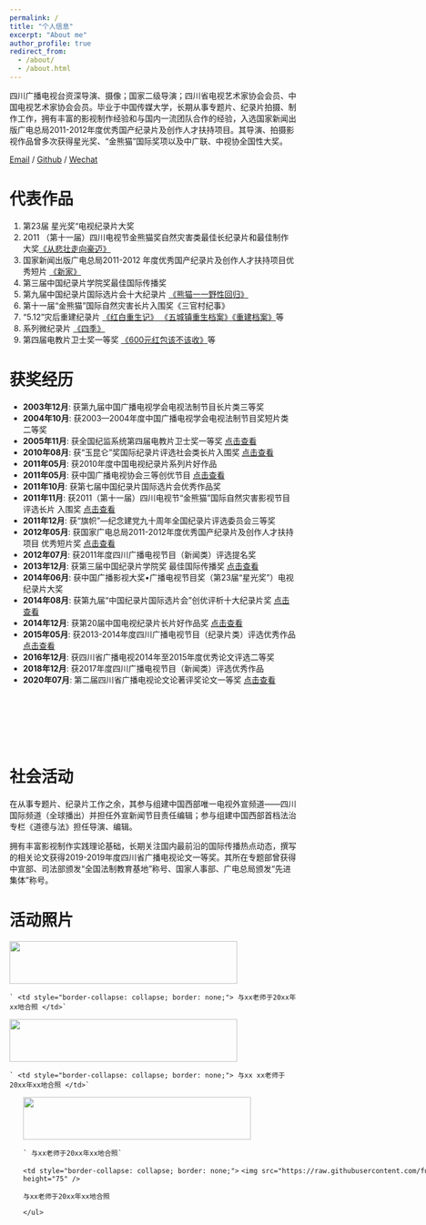 ```yaml
---
permalink: /
title: "个人信息"
excerpt: "About me"
author_profile: true
redirect_from: 
  - /about/
  - /about.html
---
```

四川广播电视台资深导演、摄像；国家二级导演；四川省电视艺术家协会会员、中国电视艺术家协会会员。毕业于中国传媒大学，长期从事专题片、纪录片拍摄、制作工作，拥有丰富的影视制作经验和与国内一流团队合作的经验，入选国家新闻出版广电总局2011-2012年度优秀国产纪录片及创作人才扶持项目。其导演、拍摄影视作品曾多次获得星光奖、“金熊猫”国际奖项以及中广联、中视协全国性大奖。

[Email](495473705@qq.com "495473705@qq.com") / [Github](https://github.com/fujunSC) / [Wechat](../images/fujun_wechat.jpg) 

# 代表作品

1. 第23届 星光奖“电视纪录片大奖
2. 2011 （第十一届）四川电视节金熊猫奖自然灾害类最佳长纪录片和最佳制作大奖[《从悲壮走向豪迈》](http://jishi.cntv.cn/2015/05/04/VIDA1430726911074782.shtml "央视纪实")
3. 国家新闻出版广电总局2011-2012 年度优秀国产纪录片及创作人才扶持项目优秀短片 [《新家》](https://www.ctg.com.cn/sxjt/xwzx55/spzq/xxzs/1416847/index.html "微电影《新家》")
4. 第三届中国纪录片学院奖最佳国际传播奖
5. 第九届中国纪录片国际选片会十大纪录片 [《熊猫一一野性回归》](http://www.docuchina.cn/2013/11/27/VIDA1385540310443738.shtml "中国纪录片网")
6. 第十一届“金熊猫”国际自然灾害长片入围奖《三官村纪事》
7. “5.12”灾后重建纪录片 [《红白重生记》 《五城镇重生档案》《重建档案》](https://www.iqiyi.com/adv/w_19s39f14a1.html)等
8. 系列微纪录片 [《四季》](https://www.iqiyi.com/v_19rr4eiywo.html)
9. 第四届电教片卫士奖一等奖 [《600元红包该不该收》](../images/fujun_01.jpg)等

获奖经历
========

<ul style="width: auto; height: 600px; overflow: auto">

<li> <b>2003年12月</b>: 获第九届中国广播电视学会电视法制节目长片类三等奖</li>
<li> <b>2004年10月</b>: 获2003—2004年度中国广播电视学会电视法制节目奖短片类二等奖 </li>
<li> <b>2005年11月</b>: 获全国纪监系统第四届电教片卫士奖一等奖 <a href="../images/fujun_01.jpg">
      点击查看
    </a></li>
<li> <b>2010年08月</b>: 获“玉昆仑”奖国际纪录片评选社会类长片入围奖 <a href="../images/fujun_09.jpg">
      点击查看
    </a></li>
<li> <b>2011年05月</b>: 获2010年度中国电视纪录片系列片好作品</li>
<li> <b>2011年05月</b>: 获中国广播电视协会三等创优节目 <a href="../images/fujun_10.jpg">
      点击查看
    </a></li>
<li> <b>2011年10月</b>: 获第七届中国纪录片国际选片会优秀作品奖 </li>
<li> <b>2011年11月</b>: 获2011（第十一届）四川电视节“金熊猫”国际自然灾害影视节目评选长片 入围奖 <a href="../images/fujun_06.jpg">
      点击查看
    </a></li>
<li> <b>2011年12月</b>: 获“旗帜”—纪念建党九十周年全国纪录片评选委员会三等奖 </li>
<li> <b>2012年05月</b>: 获国家广电总局2011-2012年度优秀国产纪录片及创作人才扶持项目 优秀短片奖 <a href="../images/fujun_02.jpg">
      点击查看
    </a></li>
<li> <b>2012年07月</b>: 获2011年度四川广播电视节目（新闻类）评选提名奖</li>
<li> <b>2013年12月</b>: 获第三届中国纪录片学院奖 最佳国际传播奖 <a href="../images/fujun_04.jpg">
      点击查看
    </a></li>
<li> <b>2014年06月</b>: 获中国广播影视大奖•广播电视节目奖（第23届“星光奖”）电视纪录片大奖 </li>
<li> <b>2014年08月</b>: 获第九届“中国纪录片国际选片会”创优评析十大纪录片奖 <a href="../images/fujun_03.jpg">
      点击查看
    </a></li>
<li> <b>2014年12月</b>: 获第20届中国电视纪录片长片好作品奖 <a href="../images/fujun_07.jpg">
      点击查看
    </a></li>
<li> <b>2015年05月</b>: 获2013-2014年度四川广播电视节目（纪录片类）评选优秀作品 <a href="../images/fujun_08.jpg">
      点击查看
    </a></li>
<li> <b>2016年12月</b>: 获四川省广播电视2014年至2015年度优秀论文评选二等奖</li>
<li> <b>2018年12月</b>: 获2017年度四川广播电视节目（新闻类）评选优秀作品 </li>
<li> <b>2020年07月</b>: 第二届四川省广播电视论文论著评奖论文一等奖 <a href="../images/fujun_05.jpg">
      点击查看
    </a></li>

</ul>

社会活动
========

在从事专题片、纪录片工作之余，其参与组建中国西部唯一电视外宣频道——四川国际频道（全球播出）并担任外宣新闻节目责任编辑；参与组建中国西部首档法治专栏《道德与法》担任导演、编辑。

拥有丰富影视制作实践理论基础，长期关注国内最前沿的国际传播热点动态，撰写的相关论文获得2019-2019年度四川省广播电视论文一等奖。其所在专题部曾获得中宣部、司法部颁发“全国法制教育基地”称号、国家人事部、广电总局颁发“先进集体”称号。

# 活动照片

<tr style="border-collapse: separate; border-spacing:30em;">
  <td style="border-collapse: collapse; border: none;">
    <img src="https://raw.githubusercontent.com/fujunSC/fujunsc.github.io/master/images/fujun_hezhao.jpg" width="400" height="75" />
  </td>

    ` <td style="border-collapse: collapse; border: none;"> 与xx老师于20xx年xx地合照 </td>`

</tr>


<tr style="border-collapse: separate; border-spacing:30em;">
  <td style="border-collapse: collapse; border: none;">
    <img src="https://raw.githubusercontent.com/fujunSC/fujunsc.github.io/master/images/fujun_hezhao.jpg" width="400" height="75" />
  </td>

    ` <td style="border-collapse: collapse; border: none;"> 与xx xx老师于20xx年xx地合照 </td>`

</tr>



<ul style="width: 1200px; height: auto; overflow: auto"><td style="border-collapse: collapse; border: none;">
    <img src="https://raw.githubusercontent.com/fujunSC/fujunsc.github.io/master/images/fujun_hezhao.jpg" width="400" height="75" />
  </td>

    ` 与xx老师于20xx年xx地合照`

`<td style="border-collapse: collapse; border: none;">`
    `<img src="https://raw.githubusercontent.com/fujunSC/fujunsc.github.io/master/images/fujun_hezhao.jpg" width="400" height="75" />`

</td>

`与xx老师于20xx年xx地合照 `

`</ul>`
